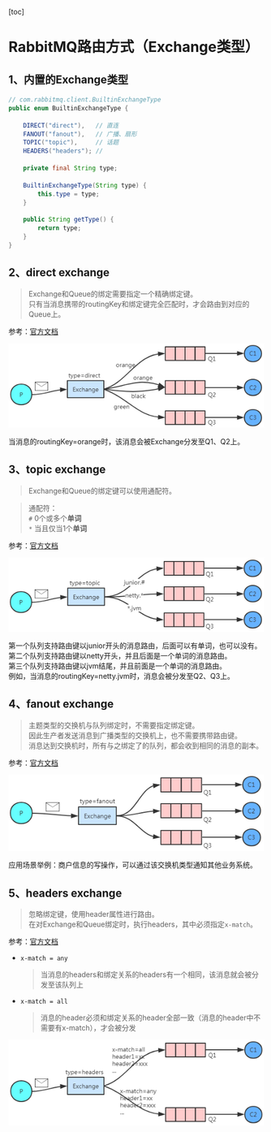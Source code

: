 [toc]

# RabbitMQ路由方式（Exchange类型）

## 1、内置的Exchange类型
``` java
// com.rabbitmq.client.BuiltinExchangeType
public enum BuiltinExchangeType {

    DIRECT("direct"),   // 直连
    FANOUT("fanout"),   // 广播、扇形
    TOPIC("topic"),     // 话题
    HEADERS("headers"); // 

    private final String type;

    BuiltinExchangeType(String type) {
        this.type = type;
    }

    public String getType() {
        return type;
    }
}
```

## 2、direct exchange
> Exchange和Queue的绑定需要指定一个精确绑定键。<br>
> 只有当消息携带的routingKey和绑定键完全匹配时，才会路由到对应的Queue上。

参考：[官方文档](https://www.rabbitmq.com/tutorials/amqp-concepts.html#exchange-direct)

![](../etc/RabbitMQ_Direct_Exchange.png)

当消息的routingKey=orange时，该消息会被Exchange分发至Q1、Q2上。

## 3、topic exchange
> Exchange和Queue的绑定键可以使用通配符。

> 通配符：<br>
> `#` 0个或多个<b>单词</b><br>
> `*` 当且仅当1个<b>单词</b>


参考：[官方文档](https://www.rabbitmq.com/tutorials/amqp-concepts.html#exchange-topic)

![](../etc/RabbitMQ_Topic_Exchange.png)

第一个队列支持路由键以junior开头的消息路由，后面可以有单词，也可以没有。<br>
第二个队列支持路由键以netty开头，并且后面是一个单词的消息路由。<br>
第三个队列支持路由键以jvm结尾，并且前面是一个单词的消息路由。<br>
例如，当消息的routingKey=netty.jvm时，消息会被分发至Q2、Q3上。

## 4、fanout exchange
> 主题类型的交换机与队列绑定时，不需要指定绑定键。<br>
> 因此生产者发送消息到广播类型的交换机上，也不需要携带路由键。<br>
> 消息达到交换机时，所有与之绑定了的队列，都会收到相同的消息的副本。

参考：[官方文档](https://www.rabbitmq.com/tutorials/amqp-concepts.html#exchange-fanout)

![](../etc/RabbitMQ_Fanout_Exchange.png)

应用场景举例：商户信息的写操作，可以通过该交换机类型通知其他业务系统。

## 5、headers exchange
> 忽略绑定键，使用header属性进行路由。<br>
> 在对Exchange和Queue绑定时，执行headers，其中必须指定`x-match`。<br>

参考：[官方文档](https://www.rabbitmq.com/tutorials/amqp-concepts.html#exchange-headers)

- `x-match = any`
    > 当消息的headers和绑定关系的headers有一个相同，该消息就会被分发至该队列上<br>
- `x-match = all`
    > 消息的header必须和绑定关系的header全部一致（消息的header中不需要有x-match），才会被分发

![](../etc/RabbitMQ_Headers_Exchange.png)
